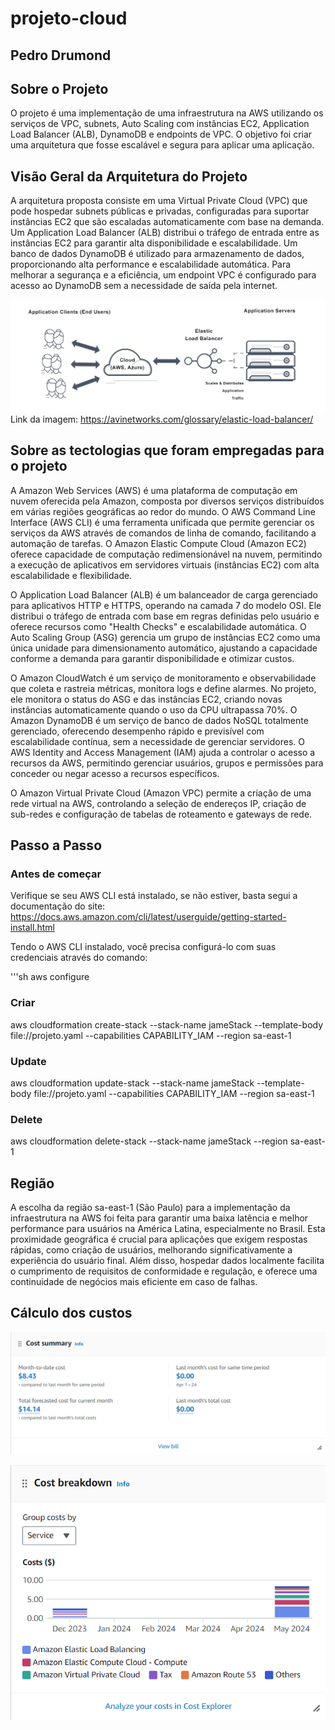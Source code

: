# projeto-cloud

## Pedro Drumond

## Sobre o Projeto
O projeto é uma implementação de uma infraestrutura na AWS utilizando os serviços de VPC, subnets, Auto Scaling com instâncias EC2, Application Load Balancer (ALB), DynamoDB e endpoints de VPC. O objetivo foi criar uma arquitetura que fosse escalável e segura para aplicar uma aplicação.

## Visão Geral da Arquitetura do Projeto
A arquitetura proposta consiste em uma Virtual Private Cloud (VPC) que pode hospedar subnets públicas e privadas, configuradas para suportar instâncias EC2 que são escaladas automaticamente com base na demanda. Um Application Load Balancer (ALB) distribui o tráfego de entrada entre as instâncias EC2 para garantir alta disponibilidade e escalabilidade. Um banco de dados DynamoDB é utilizado para armazenamento de dados, proporcionando alta performance e escalabilidade automática. Para melhorar a segurança e a eficiência, um endpoint VPC é configurado para acesso ao DynamoDB sem a necessidade de saída pela internet.

![alt text](image.png)
Link da imagem: https://avinetworks.com/glossary/elastic-load-balancer/

## Sobre as tectologias que foram empregadas para o projeto

A Amazon Web Services (AWS) é uma plataforma de computação em nuvem oferecida pela Amazon, composta por diversos serviços distribuídos em várias regiões geográficas ao redor do mundo. O AWS Command Line Interface (AWS CLI) é uma ferramenta unificada que permite gerenciar os serviços da AWS através de comandos de linha de comando, facilitando a automação de tarefas. O Amazon Elastic Compute Cloud (Amazon EC2) oferece capacidade de computação redimensionável na nuvem, permitindo a execução de aplicativos em servidores virtuais (instâncias EC2) com alta escalabilidade e flexibilidade.

O Application Load Balancer (ALB) é um balanceador de carga gerenciado para aplicativos HTTP e HTTPS, operando na camada 7 do modelo OSI. Ele distribui o tráfego de entrada com base em regras definidas pelo usuário e oferece recursos como "Health Checks" e escalabilidade automática. O Auto Scaling Group (ASG) gerencia um grupo de instâncias EC2 como uma única unidade para dimensionamento automático, ajustando a capacidade conforme a demanda para garantir disponibilidade e otimizar custos.

O Amazon CloudWatch é um serviço de monitoramento e observabilidade que coleta e rastreia métricas, monitora logs e define alarmes. No projeto, ele monitora o status do ASG e das instâncias EC2, criando novas instâncias automaticamente quando o uso da CPU ultrapassa 70%. O Amazon DynamoDB é um serviço de banco de dados NoSQL totalmente gerenciado, oferecendo desempenho rápido e previsível com escalabilidade contínua, sem a necessidade de gerenciar servidores. O AWS Identity and Access Management (IAM) ajuda a controlar o acesso a recursos da AWS, permitindo gerenciar usuários, grupos e permissões para conceder ou negar acesso a recursos específicos.

O Amazon Virtual Private Cloud (Amazon VPC) permite a criação de uma rede virtual na AWS, controlando a seleção de endereços IP, criação de sub-redes e configuração de tabelas de roteamento e gateways de rede.

## Passo a Passo

### Antes de começar
Verifique se seu AWS CLI está instalado, se não estiver, basta segui a documentação do site: https://docs.aws.amazon.com/cli/latest/userguide/getting-started-install.html

Tendo o AWS CLI instalado, você precisa configurá-lo com suas credenciais através do comando:

'''sh
aws configure

### Criar
aws cloudformation create-stack --stack-name jameStack --template-body file://projeto.yaml --capabilities CAPABILITY_IAM --region sa-east-1

### Update
aws cloudformation update-stack --stack-name jameStack --template-body file://projeto.yaml --capabilities CAPABILITY_IAM --region sa-east-1

### Delete
aws cloudformation delete-stack --stack-name jameStack --region sa-east-1

## Região
A escolha da região sa-east-1 (São Paulo) para a implementação da infraestrutura na AWS foi feita para garantir uma baixa latência e melhor performance para usuários na América Latina, especialmente no Brasil. Esta proximidade geográfica é crucial para aplicações que exigem respostas rápidas, como criação de usuários, melhorando significativamente a experiência do usuário final. Além disso, hospedar dados localmente facilita o cumprimento de requisitos de conformidade e regulação, e oferece uma continuidade de negócios mais eficiente em caso de falhas.

## Cálculo dos custos

![alt text](image-1.png)

![alt text](image-2.png)
